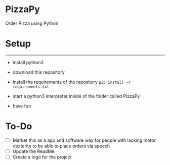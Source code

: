 # PizzaPy
Order Pizza using Python

# Setup
_____________
* install python3

* download this repository

* install the requirements of the repository `pip install -r requirements.txt`

* start a python3 interpreter inside of the folder called PizzaPy

* have fun

# To-Do

- [ ] Market this as a app and software way for people with lacking motor dexterity to be able to place orders via speech
- [ ] Update the ReadMe.
- [ ] Create a logo for the project 
